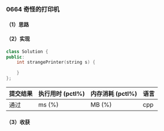 ### 0664 奇怪的打印机

#### （1）思路

#### （2）实现

```cpp
class Solution {
public:
    int strangePrinter(string s) {

    }
};
```

| 提交结果 | 执行用时 (pctl%) | 内存消耗 (pctl%) | 语言 |
|:---------|:-----------------|:-----------------|:-----|
| 通过     |  ms (%)   |  MB (%)  | cpp  |

#### （3）收获
